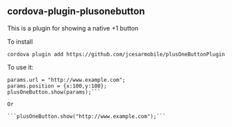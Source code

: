 cordova-plugin-plusonebutton
------------------------

This is a plugin for showing a native +1 button

To install

```cordova plugin add https://github.com/jcesarmobile/plusOneButtonPlugin```

To use it:

```var params = {};
params.url = "http://www.example.com";
params.position = {x:100,y:100};
plusOneButton.show(params);```

Or

```plusOneButton.show("http://www.example.com");```
